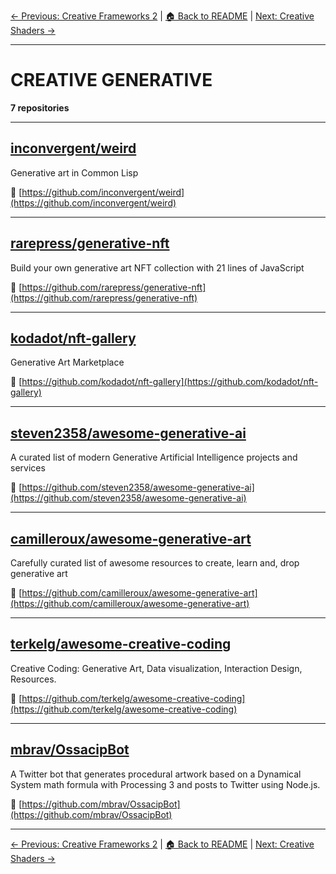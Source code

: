 [← Previous: Creative Frameworks 2](creative-frameworks-2.txt) | [🏠 Back to README](../README.md) | [Next: Creative Shaders →](creative-shaders.txt)

---

# CREATIVE GENERATIVE

**7 repositories**

---

## [inconvergent/weird](https://github.com/inconvergent/weird)

Generative art in Common Lisp

🔗 [https://github.com/inconvergent/weird](https://github.com/inconvergent/weird)

---

## [rarepress/generative-nft](https://github.com/rarepress/generative-nft)

Build your own generative art NFT collection with 21 lines of JavaScript

🔗 [https://github.com/rarepress/generative-nft](https://github.com/rarepress/generative-nft)

---

## [kodadot/nft-gallery](https://github.com/kodadot/nft-gallery)

Generative Art Marketplace

🔗 [https://github.com/kodadot/nft-gallery](https://github.com/kodadot/nft-gallery)

---

## [steven2358/awesome-generative-ai](https://github.com/steven2358/awesome-generative-ai)

A curated list of modern Generative Artificial Intelligence projects and services

🔗 [https://github.com/steven2358/awesome-generative-ai](https://github.com/steven2358/awesome-generative-ai)

---

## [camilleroux/awesome-generative-art](https://github.com/camilleroux/awesome-generative-art)

Carefully curated list of awesome resources to create, learn and, drop generative art

🔗 [https://github.com/camilleroux/awesome-generative-art](https://github.com/camilleroux/awesome-generative-art)

---

## [terkelg/awesome-creative-coding](https://github.com/terkelg/awesome-creative-coding)

Creative Coding: Generative Art, Data visualization, Interaction Design, Resources.

🔗 [https://github.com/terkelg/awesome-creative-coding](https://github.com/terkelg/awesome-creative-coding)

---

## [mbrav/OssacipBot](https://github.com/mbrav/OssacipBot)

A Twitter bot that generates procedural artwork based on a Dynamical System math formula with Processing 3 and posts to Twitter using Node.js.

🔗 [https://github.com/mbrav/OssacipBot](https://github.com/mbrav/OssacipBot)

---


[← Previous: Creative Frameworks 2](creative-frameworks-2.txt) | [🏠 Back to README](../README.md) | [Next: Creative Shaders →](creative-shaders.txt)
